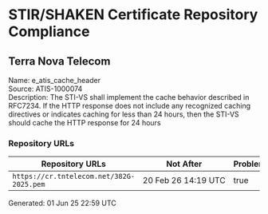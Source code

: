 # STIR/SHAKEN Certificate Repository Compliance

## Terra Nova Telecom

Name: e_atis_cache_header\
Source: ATIS-1000074\
Description: The STI-VS shall implement the cache behavior described in RFC7234. If the HTTP response does not include any recognized caching directives or indicates caching for less than 24 hours, then the STI-VS should cache the HTTP response for 24 hours
### Repository URLs

| Repository URLs | Not After |  Problems | Link |
|-----------------|-----------|-----------|------|
| `https://cr.tntelecom.net/382G-2025.pem` | 20&#160;Feb&#160;26&#160;14:19&#160;UTC | true | [view](../../REPOS/60119d4e43e8c82798a833f09a754a7e691152b7/README.md) |


Generated: 01 Jun 25 22:59 UTC